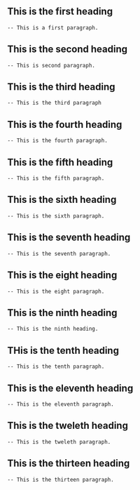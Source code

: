 ## This is the first heading
    -- This is a first paragraph.

## This is the second heading
    -- This is second paragraph.


## This is the third heading
    -- This is the third paragraph

## This is the fourth heading
    -- This is the fourth paragraph.

## This is the fifth heading
    -- This is the fifth paragraph.

## This is the sixth heading
    -- This is the sixth paragraph.

## This is the seventh heading
    -- This is the seventh paragraph.


## This is the eight heading
    -- This is the eight paragraph.


## This is the ninth heading
    -- This is the ninth heading.

## THis is the tenth heading
    -- This is the tenth paragraph.

## This is the eleventh heading
    -- This is the eleventh paragraph.

## This is the tweleth heading
    -- This is the tweleth paragraph.

## This is the thirteen heading
    -- This is the thirteen paragraph.
    